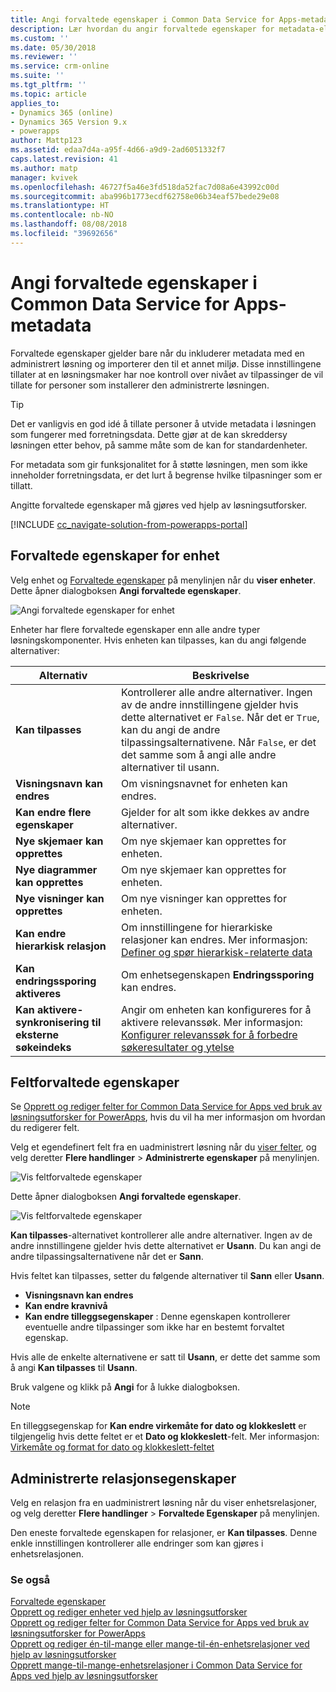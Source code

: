 ```yaml
---
title: Angi forvaltede egenskaper i Common Data Service for Apps-metadata | MicrosoftDocs
description: Lær hvordan du angir forvaltede egenskaper for metadata-elementer i en løsning
ms.custom: ''
ms.date: 05/30/2018
ms.reviewer: ''
ms.service: crm-online
ms.suite: ''
ms.tgt_pltfrm: ''
ms.topic: article
applies_to:
- Dynamics 365 (online)
- Dynamics 365 Version 9.x
- powerapps
author: Mattp123
ms.assetid: edaa7d4a-a95f-4d66-a9d9-2ad6051332f7
caps.latest.revision: 41
ms.author: matp
manager: kvivek
ms.openlocfilehash: 46727f5a46e3fd518da52fac7d08a6e43992c00d
ms.sourcegitcommit: aba996b1773ecdf62758e06b34eaf57bede29e08
ms.translationtype: HT
ms.contentlocale: nb-NO
ms.lasthandoff: 08/08/2018
ms.locfileid: "39692656"
---
```

# <a name="set-managed-properties-in-common-data-service-for-apps-metadata"></a>Angi forvaltede egenskaper i Common Data Service for Apps-metadata 

Forvaltede egenskaper gjelder bare når du inkluderer metadata med en administrert løsning og importerer den til et annet miljø. Disse innstillingene tillater at en løsningsmaker har noe kontroll over nivået av tilpassinger de vil tillate for personer som installerer den administrerte løsningen. 

> [!TIP]
> Det er vanligvis en god idé å tillate personer å utvide metadata i løsningen som fungerer med forretningsdata. Dette gjør at de kan skreddersy løsningen etter behov, på samme måte som de kan for standardenheter.
>
>For metadata som gir funksjonalitet for å støtte løsningen, men som ikke inneholder forretningsdata, er det lurt å begrense hvilke tilpasninger som er tillatt.

Angitte forvaltede egenskaper må gjøres ved hjelp av løsningsutforsker.

[!INCLUDE [cc_navigate-solution-from-powerapps-portal](../../includes/cc_navigate-solution-from-powerapps-portal.md)]

## <a name="entity-managed-properties"></a>Forvaltede egenskaper for enhet

Velg enhet og [Forvaltede egenskaper](create-edit-entities-solution-explorer.md#view-entities) på menylinjen når du **viser enheter**.  Dette åpner dialogboksen **Angi forvaltede egenskaper**.

![Angi forvaltede egenskaper for enhet](media/set-managed-properties.png)
  
Enheter har flere forvaltede egenskaper enn alle andre typer løsningskomponenter. Hvis enheten kan tilpasses, kan du angi følgende alternativer:  

|Alternativ|Beskrivelse|
|--|--|
|**Kan tilpasses** |Kontrollerer alle andre alternativer. Ingen av de andre innstillingene gjelder hvis dette alternativet er `False`. Når det er `True`, kan du angi de andre tilpassingsalternativene. Når `False`, er det det samme som å angi alle andre alternativer til usann.|
|**Visningsnavn kan endres**|Om visningsnavnet for enheten kan endres.|
|**Kan endre flere egenskaper** |Gjelder for alt som ikke dekkes av andre alternativer.|
|**Nye skjemaer kan opprettes**|Om nye skjemaer kan opprettes for enheten.|
|**Nye diagrammer kan opprettes**|Om nye skjemaer kan opprettes for enheten.|
|**Nye visninger kan opprettes** |Om nye visninger kan opprettes for enheten.|
|**Kan endre hierarkisk relasjon**|Om innstillingene for hierarkiske relasjoner kan endres. Mer informasjon: [Definer og spør hierarkisk-relaterte data](define-query-hierarchical-data.md)|
|**Kan endringssporing aktiveres** |Om enhetsegenskapen **Endringssporing** kan endres.|
|**Kan aktivere-synkronisering til eksterne søkeindeks** |Angir om enheten kan konfigureres for å aktivere relevanssøk. Mer informasjon: [Konfigurer relevanssøk for å forbedre søkeresultater og ytelse](/dynamics365/customer-engagement/admin/configure-relevance-search-organization) |

## <a name="field-managed-properties"></a>Feltforvaltede egenskaper

Se [Opprett og rediger felter for Common Data Service for Apps ved bruk av løsningsutforsker for PowerApps](create-edit-field-solution-explorer.md), hvis du vil ha mer informasjon om hvordan du redigerer felt.

Velg et egendefinert felt fra en uadministrert løsning når du [viser felter](create-edit-field-solution-explorer.md#view-fields), og velg deretter **Flere handlinger** >  **Administrerte egenskaper** på menylinjen.

![Vis feltforvaltede egenskaper](media/view-field-managed-properties-solution-explorer.png)  
  
Dette åpner dialogboksen **Angi forvaltede egenskaper**.

![Vis feltforvaltede egenskaper](media/set-field-managed-property.png)

**Kan tilpasses**-alternativet kontrollerer alle andre alternativer. Ingen av de andre innstillingene gjelder hvis dette alternativet er **Usann**. Du kan angi de andre tilpassingsalternativene når det er **Sann**.  
  
Hvis feltet kan tilpasses, setter du følgende alternativer til **Sann** eller **Usann**.  
  
- **Visningsnavn kan endres**
- **Kan endre kravnivå** 
- **Kan endre tilleggsegenskaper** : Denne egenskapen kontrollerer eventuelle andre tilpassinger som ikke har en bestemt forvaltet egenskap.

Hvis alle de enkelte alternativene er satt til **Usann**, er dette det samme som å angi **Kan tilpasses** til **Usann**.  

Bruk valgene og klikk på **Angi** for å lukke dialogboksen.

> [!NOTE]
> En tilleggsegenskap for **Kan endre virkemåte for dato og klokkeslett** er tilgjengelig hvis dette feltet er et **Dato og klokkeslett**-felt. Mer informasjon: [Virkemåte og format for dato og klokkeslett-feltet](behavior-format-date-time-field.md)

## <a name="relationship-managed-properties"></a>Administrerte relasjonsegenskaper

Velg en relasjon fra en uadministrert løsning når du viser enhetsrelasjoner, og velg deretter **Flere handlinger** > **Forvaltede Egenskaper** på menylinjen.
  
Den eneste forvaltede egenskapen for relasjoner, er **Kan tilpasses**. Denne enkle innstillingen kontrollerer alle endringer som kan gjøres i enhetsrelasjonen. 


### <a name="see-also"></a>Se også

[Forvaltede egenskaper](solutions-overview.md#managed-properties)<br />
[Opprett og rediger enheter ved hjelp av løsningsutforsker](create-edit-entities-solution-explorer.md)<br />
[Opprett og rediger felter for Common Data Service for Apps ved bruk av løsningsutforsker for PowerApps](create-edit-field-solution-explorer.md)<br />
[Opprett og rediger én-til-mange eller mange-til-én-enhetsrelasjoner ved hjelp av løsningsutforsker](create-edit-1n-relationships-solution-explorer.md)<br />
[Opprett mange-til-mange-enhetsrelasjoner i Common Data Service for Apps ved hjelp av løsningsutforsker](create-edit-nn-relationships-solution-explorer.md)
